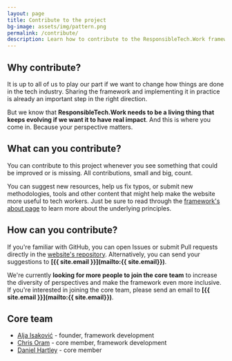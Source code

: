 ```yaml
---
layout: page
title: Contribute to the project
bg-image: assets/img/pattern.png
permalink: /contribute/
description: Learn how to contribute to the ResponsibleTech.Work framework.
---
```


## Why contribute?

It is up to all of us to play our part if we want to change how things are done in the tech industry. Sharing the framework and implementing it in practice is already an important step in the right direction. 

But we know that **ResponsibleTech.Work needs to be a living thing that keeps evolving if we want it to have real impact**. And this is where you come in. Because your perspective matters. 
## What can you contribute?

You can contribute to this project whenever you see something that could be improved or is missing. All contributions, small and big, count. 

You can suggest new resources, help us fix typos, or submit new methodologies, tools and other content that might help make the website more useful to tech workers. Just be sure to read through the [framework's about page](/about/) to learn more about the underlying principles.  

## How can you contribute?

If you're familiar with GitHub, you can open Issues or submit Pull requests directly in the [website's repository](https://github.com/ResponsibleTechWork/RespTechWork-website). Alternatively, you can send your suggestions to **[{{ site.email }}](mailto:{{ site.email}})**.

We're currently **looking for more people to join the core team** to increase the diversity of perspectives and make the framework even more inclusive. If you're interested in joining the core team, please send an email to **[{{ site.email }}](mailto:{{ site.email}})**.

## Core team

- [Alja Isaković](https://ialja.com/) - founder, framework development
- [Chris Oram](https://twitter.com/chrisoram) - core member, framework development
- [Daniel Hartley](https://www.the-public-good.com/) - core member
